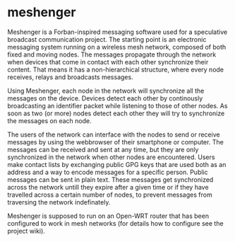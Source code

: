 meshenger
=========

Meshenger is a Forban-inspired messaging software used for a speculative broadcast communication project. The starting point is an electronic messaging system running on a wireless mesh network, composed of both fixed and moving nodes. The messages propagate through the network when devices that come in contact with each other synchronize their content. That means it has a non-hierarchical structure, where every node receives, relays and broadcasts messages.

Using Meshenger, each node in the network will synchronize all the messages on the device. Devices detect each other by continously broadcasting an identifier packet while listening to those of other nodes. As soon as two (or more) nodes detect each other they will try to synchronize the messages on each node.

The users of the network can interface with the nodes to send or receive messages by using the webbrowser of their smartphone or computer. The messages can be received and sent at any time, but they are only synchronized in the network when other nodes are encountered. Users make contact lists by exchanging public GPG keys that are used both as an address and a way to encode messages for a specific person. Public messages can be sent in plain text. These messages get synchronized across the network untill they expire after a given time or if they have travelled across a certain number of nodes, to prevent messages from traversing the network indefinately.

Meshenger is supposed to run on an Open-WRT router that has been configured to work in mesh networks (for details how to configure see the project wiki).
